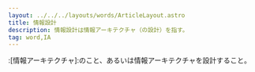 ```yaml
---
layout: ../../../layouts/words/ArticleLayout.astro
title: 情報設計
description: 情報設計は情報アーキテクチャ（の設計）を指す。
tag: word,IA
---
```


:[情報アーキテクチャ]:のこと、あるいは情報アーキテクチャを設計すること。

